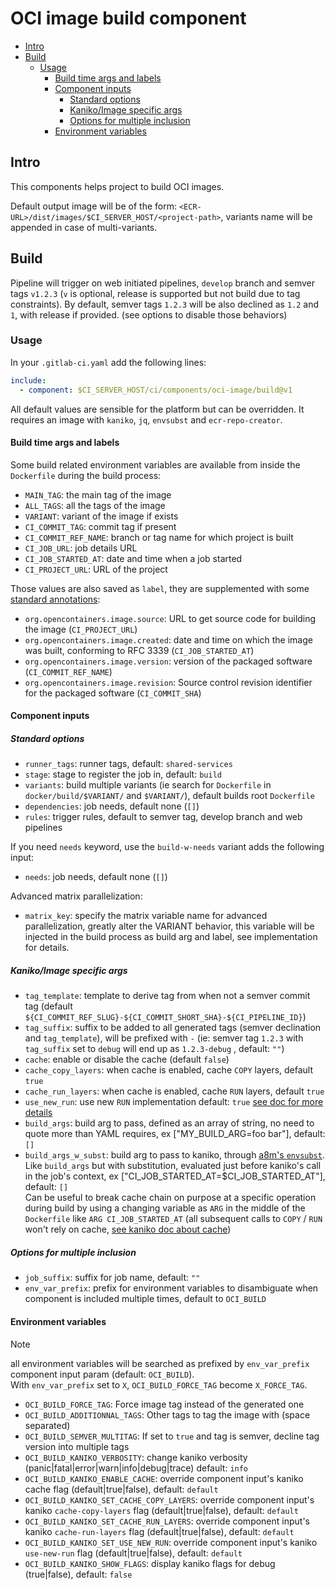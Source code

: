 
# OCI image build component <!-- omit in toc -->

<!-- markdownlint-configure-file { "MD024": false, "MD036": false} -->
<!-- START doctoc generated TOC please keep comment here to allow auto update -->
<!-- DON'T EDIT THIS SECTION, INSTEAD RE-RUN doctoc TO UPDATE -->

- [Intro](#intro)
- [Build](#build)
  - [Usage](#usage)
    - [Build time args and labels](#build-time-args-and-labels)
    - [Component inputs](#component-inputs)
      - [Standard options](#standard-options)
      - [Kaniko/Image specific args](#kanikoimage-specific-args)
      - [Options for multiple inclusion](#options-for-multiple-inclusion)
    - [Environment variables](#environment-variables)

<!-- END doctoc generated TOC please keep comment here to allow auto update -->

## Intro

This components helps project to build OCI images.

Default output image will be of the form: `<ECR-URL>/dist/images/$CI_SERVER_HOST/<project-path>`, variants name will be appended in case of multi-variants.

## Build

Pipeline will trigger on web initiated pipelines, `develop` branch and semver tags `v1.2.3` (`v` is optional, release is supported but not build due to tag constraints).
By default, semver tags `1.2.3` will be also declined as `1.2` and `1`, with release if provided. (see options to disable those behaviors)

### Usage

In your `.gitlab-ci.yaml` add the following lines:

```yaml
include:
  - component: $CI_SERVER_HOST/ci/components/oci-image/build@v1
```

All default values are sensible for the platform but can be overridden. It requires an image with `kaniko`, `jq`, `envsubst` and `ecr-repo-creator`.

#### Build time args and labels

Some build related environment variables are available from inside the `Dockerfile` during the build process:

- `MAIN_TAG`: the main tag of the image
- `ALL_TAGS`: all the tags of the image
- `VARIANT`: variant of the image if exists
- `CI_COMMIT_TAG`: commit tag if present
- `CI_COMMIT_REF_NAME`: branch or tag name for which project is built
- `CI_JOB_URL`: job details URL
- `CI_JOB_STARTED_AT`: date and time when a job started
- `CI_PROJECT_URL`: URL of the project

Those values are also saved as `label`, they are supplemented with some [standard annotations](https://github.com/opencontainers/image-spec/blob/main/annotations.md):

- `org.opencontainers.image.source`: URL to get source code for building the image (`CI_PROJECT_URL`)
- `org.opencontainers.image.created`: date and time on which the image was built, conforming to RFC 3339 (`CI_JOB_STARTED_AT`)
- `org.opencontainers.image.version`: version of the packaged software (`CI_COMMIT_REF_NAME`)
- `org.opencontainers.image.revision`: Source control revision identifier for the packaged software (`CI_COMMIT_SHA`)

#### Component inputs

##### Standard options

- `runner_tags`: runner tags, default: `shared-services`
- `stage`: stage to register the job in, default: `build`
- `variants`: build multiple variants (ie search for `Dockerfile` in `docker/build/$VARIANT/` and `$VARIANT/`), default builds root `Dockerfile`
- `dependencies`: job needs, default none (`[]`)
- `rules`: trigger rules, default to semver tag, develop branch and web pipelines

If you need `needs` keyword, use the `build-w-needs` variant adds the following input:

- `needs`: job needs, default none (`[]`)

Advanced matrix parallelization:

- `matrix_key`: specify the matrix variable name for advanced parallelization, greatly alter the VARIANT behavior, this variable will be injected in the build process as build arg and label, see implementation for details.

##### Kaniko/Image specific args

- `tag_template`: template to derive tag from when not a semver commit tag (default `${CI_COMMIT_REF_SLUG}-${CI_COMMIT_SHORT_SHA}-${CI_PIPELINE_ID}`)
- `tag_suffix`: suffix to be added to all generated tags (semver declination and `tag_template`), will be prefixed with `-` (ie: semver tag `1.2.3` with `tag_suffix` set to `debug` will end up as `1.2.3-debug` , default: `""`)
- `cache`: enable or disable the cache (default `false`)
- `cache_copy_layers`: when cache is enabled, cache `COPY` layers, default `true`
- `cache_run_layers`: when cache is enabled, cache `RUN` layers, default `true`
- `use_new_run`: use new `RUN` implementation default: `true` [see doc for more details](https://github.com/GoogleContainerTools/kaniko?tab=readme-ov-file#flag---use-new-run)
- `build_args`: build arg to pass, defined as an array of string, no need to quote more than YAML requires, ex ["MY_BUILD_ARG=foo bar"], default: `[]`
- `build_args_w_subst`: build arg to pass to kaniko, through [a8m's `envsubst`](https://github.com/a8m/envsubst).
    Like `build_args` but with substitution, evaluated just before kaniko's call in the job's context, ex ["CI_JOB_STARTED_AT=$CI_JOB_STARTED_AT"], default: `[]` \
    Can be useful to break cache chain on purpose at a specific operation during build by using a changing variable as `ARG` in the middle of the `Dockerfile` like `ARG CI_JOB_STARTED_AT` (all subsequent calls to `COPY` / `RUN` won't rely on cache, [see kaniko doc about cache](https://github.com/GoogleContainerTools/kaniko?tab=readme-ov-file#caching))

##### Options for multiple inclusion

- `job_suffix`: suffix for job name, default: `""`
- `env_var_prefix`: prefix for environment variables to disambiguate when component is included multiple times, default to `OCI_BUILD`

#### Environment variables

> [!NOTE]
> all environment variables will be searched as prefixed by `env_var_prefix` component input param (default: `OCI_BUILD`). \
> With `env_var_prefix` set to `X`, `OCI_BUILD_FORCE_TAG` become `X_FORCE_TAG`.

- `OCI_BUILD_FORCE_TAG`: Force image tag instead of the generated one
- `OCI_BUILD_ADDITIONNAL_TAGS`: Other tags to tag the image with (space separated)
- `OCI_BUILD_SEMVER_MULTITAG`: If set to `true` and tag is semver, decline tag version into multiple tags
- `OCI_BUILD_KANIKO_VERBOSITY`: change kaniko verbosity (panic|fatal|error|warn|info|debug|trace) default: `info`
- `OCI_BUILD_KANIKO_ENABLE_CACHE`: override component input's kaniko cache flag (default|true|false), default: `default`
- `OCI_BUILD_KANIKO_SET_CACHE_COPY_LAYERS`: override component input's kaniko `cache-copy-layers` flag (default|true|false), default: `default`
- `OCI_BUILD_KANIKO_SET_CACHE_RUN_LAYERS`: override component input's kaniko `cache-run-layers` flag (default|true|false), default: `default`
- `OCI_BUILD_KANIKO_SET_USE_NEW_RUN`: override component input's kaniko `use-new-run` flag (default|true|false), default: `default`
- `OCI_BUILD_KANIKO_SHOW_FLAGS`: display kaniko flags for debug (true|false), default: `false`
